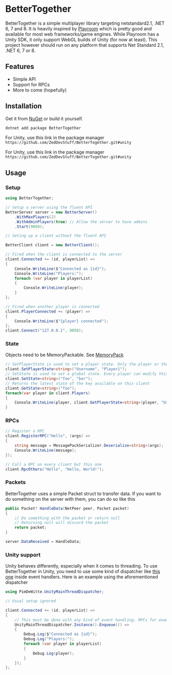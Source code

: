 # BetterTogether

BetterTogether is a simple multiplayer library targeting netstandard2.1, .NET 6, 7 and 8. It is heavily inspired by [Playroom](https://joinplayroom.com/) which is pretty good and available for most web frameworks/game engines. While Playroom has a Unity SDK, it only support WebGL builds of Unity (for now at least). This project however should run on any platform that supports Net Standard 2.1, .NET 6, 7 or 8.

## Features

- Simple API
- Support for RPCs
- More to come (hopefully)

## Installation

Get it from [NuGet](https://www.nuget.org/packages/BetterTogether/) or build it yourself.

```bash
dotnet add package BetterTogether
```
For Unity, use this link in the package manager `https://github.com/ZedDevStuff/BetterTogether.git#unity`

For Unity, use this link in the package manager `https://github.com/ZedDevStuff/BetterTogether.git#unity`

## Usage

### Setup

```csharp
using BetterTogether;

// Setup a server using the fluent API
BetterServer server = new BetterServer()
    .WithMaxPlayers(2)
    .WithAdminPlayers(true) // Allow the server to have admins
    .Start(9050);

// Seting up a client without the fluent API

BetterClient client = new BetterClient();

// Fired when the client is connected to the server
client.Connected += (id, playerList) =>
{
    Console.WriteLine($"Connected as {id}");
    Console.WriteLine("Players:");
    foreach (var player in playerList)
    {
        Console.WriteLine(player);
    }
};

// Fired when another player is connected
client.PlayerConnected += (player) =>
{
    Console.WriteLine($"{player} connected");
};
client.Connect("127.0.0.1", 9050);
```

### State

Objects need to be MemoryPackable. See [MemoryPack](https://github.com/Cysharp/MemoryPack?tab=readme-ov-file#built-in-supported-types)

```csharp
// SetPlayerState is used to set a player state. Only the player or the server can modify this state
client.SetPlayerState<string>("Username", "Player1");
// SetState is used to set a global state. Every player can modify this state
client.SetState<string>("foo", "bar");
// Returns the latest state of the key available on this client
client.GetState<string>("foo");
foreach(var player in client.Players)
{
    Console.WriteLine(player, client.GetPlayerState<string>(player, "Username"));
}
```

### RPCs

```csharp
// Register a RPC
client.RegisterRPC("Hello", (args) =>
{
    string message = MessagePackSerializer.Deserialize<string>(args);
    Console.WriteLine(message);
});

// Call a RPC on every client but this one
client.RpcOthers("Hello", "Hello, World!");
```

### Packets

BetterTogether uses a simple Packet struct to transfer data. If you want to do something on the server with them, you can do so like this

```csharp
public Packet? HandleData(NetPeer peer, Packet packet)
{
    // Do something with the packet or return null
    // Returning null will discard the packet
    return packet;
}

server.DataReceived = HandleData;
```

### Unity support

Unity behaves differently, especially when it comes to threading. To use BetterTogether in Unity, you need to use some kind of dispatcher like [this one](https://github.com/PimDeWitte/UnityMainThreadDispatcher/blob/master/Runtime/UnityMainThreadDispatcher.cs) inside event handlers.
Here is an example using the aforementioned dispatcher

```csharp
using PimDeWitte.UnityMainThreadDispatcher;

// Usual setup ignored

client.Connected += (id, playerList) =>
{
    // This must be done with any kind of event handling. RPCs for example
    UnityMainThreadDispatcher.Instance().Enqueue(() =>
    {
        Debug.Log($"Connected as {id}");
        Debug.Log("Players:");
        foreach (var player in playerList)
        {
            Debug.Log(player);
        }
    });
};
```

